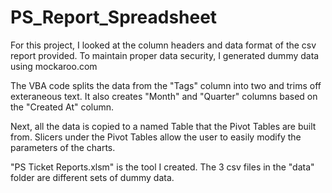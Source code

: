 # PS_Report_Spreadsheet

For this project, I looked at the column headers and data format of the csv report provided.  To maintain proper data security, I generated dummy data using mockaroo.com

The VBA code splits the data from the "Tags" column into two and trims off exteraneous text.  It also creates "Month" and "Quarter" columns based on the "Created At" column.

Next, all the data is copied to a named Table that the Pivot Tables are built from.  Slicers under the Pivot Tables allow the user to easily modify the parameters of the charts.

"PS Ticket Reports.xlsm" is the tool I created.  The 3 csv files in the "data" folder are different sets of dummy data.